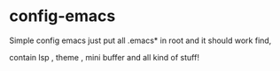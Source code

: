 # config-emacs

Simple config emacs just put all .emacs* in root and it should work find,

contain lsp , theme , mini buffer and all kind of stuff!
